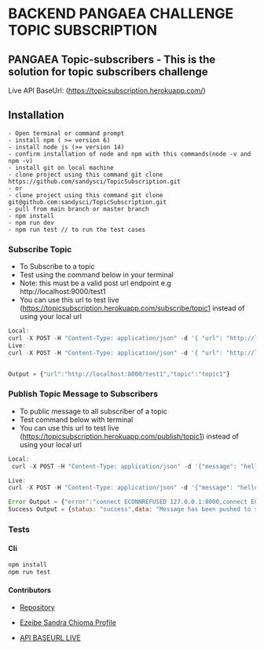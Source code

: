 BACKEND PANGAEA CHALLENGE TOPIC SUBSCRIPTION 
===========
PANGAEA Topic-subscribers - This is the solution for topic subscribers challenge
---------------
Live API BaseUrl: (https://topicsubscription.herokuapp.com/)

## Installation
```
- Open terminal or command prompt
- install npm ( >= version 6)
- install node js (>= version 14)
- confirm installation of node and npm with this commands(node -v and npm -v)
- install git on local machine
- clone project using this command git clone https://github.com/sandysci/TopicSubscription.git
- or 
- clone project using this command git clone git@github.com:sandysci/TopicSubscription.git
- pull from main branch or master branch 
- npm install
- npm run dev 
- npm run test // to run the test cases 

```


### Subscribe Topic   
- To Subscribe to a topic
- Test using the command below in your terminal 
- Note: this must be a valid post url endpoint  e.g http://localhost:9000/test1
- You can use this url to test live (https://topicsubscription.herokuapp.com/subscribe/topic1 instead of using your local url
```javascript
Local:
curl -X POST -H "Content-Type: application/json" -d '{ "url": "http://localhost:9000/test1"}' http://localhost:8000/subscribe/topic1 
Live: 
curl -X POST -H "Content-Type: application/json" -d '{ "url": "http://localhost:9000/test1"}' https://topicsubscription.herokuapp.com/subscribe/topic1 


Output = {"url":"http://localhost:8000/test1","topic":"topic1"}
```
### Publish Topic Message to Subscribers 
- To public message to all subscriber of a topic
- Test command below with terminal 
- You can use this url to test live (https://topicsubscription.herokuapp.com/publish/topic1) instead of using your local url
```javascript
Local:
 curl -X POST -H "Content-Type: application/json" -d '{"message": "hello"}' http://localhost:8000/publish/topic1

Live: 
curl -X POST -H "Content-Type: application/json" -d '{"message": "hello"}' https://topicsubscription.herokuapp.com/publish/topic1

Error Output = {"error":"connect ECONNREFUSED 127.0.0.1:8000,connect ECONNREFUSED 127.0.0.1:8000"}
Success Output = {status: "success",data: "Message has been pushed to subscribers"}
```



### Tests
#### Cli
```bash
npm install
npm run test
```

#### Contributors

- [Repository](https://github.com/sandysci/TopicSubscription)

- [Ezeibe Sandra Chioma Profile](https://queenofcodes.herokuapp.com)

- [API BASEURL LIVE](https://topicsubscription.herokuapp.com/)
